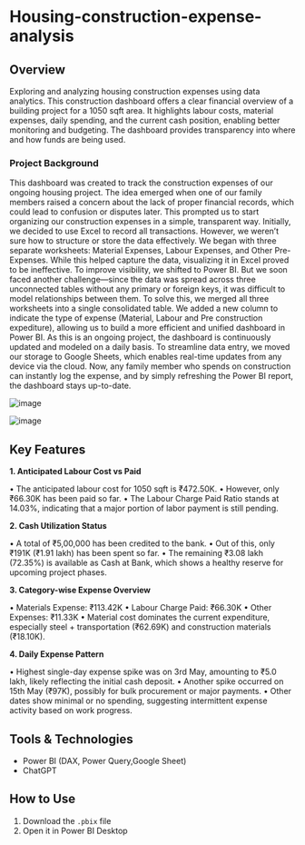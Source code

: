 # Housing-construction-expense-analysis

## Overview

Exploring and analyzing housing construction expenses using data analytics.
This construction dashboard offers a clear financial overview of a building project for a 1050 sqft area. It highlights labour costs, material expenses, daily spending, and the current cash position, enabling better monitoring and budgeting. The dashboard provides transparency into where and how funds are being used.

### Project Background

This dashboard was created to track the construction expenses of our ongoing housing project. The idea emerged when one of our family members raised a concern about the lack of proper financial records, which could lead to confusion or disputes later. This prompted us to start organizing our construction expenses in a simple, transparent way. Initially, we decided to use Excel to record all transactions. However, we weren’t sure how to structure or store the data effectively. We began with three separate worksheets: Material Expenses, Labour Expenses, and Other Pre-Expenses. While this helped capture the data, visualizing it in Excel proved to be ineffective. To improve visibility, we shifted to Power BI. But we soon faced another challenge—since the data was spread across three unconnected tables without any primary or foreign keys, it was difficult to model relationships between them. To solve this, we merged all three worksheets into a single consolidated table. We added a new column to indicate the type of expense (Material, Labour and Pre construction expediture), allowing us to build a more efficient and unified dashboard in Power BI. As this is an ongoing project, the dashboard is continuously updated and modeled on a daily basis. To streamline data entry, we moved our storage to Google Sheets, which enables real-time updates from any device via the cloud. Now, any family member who spends on construction can instantly log the expense, and by simply refreshing the Power BI report, the dashboard stays up-to-date.

![image](https://github.com/user-attachments/assets/9a2afed4-a1be-453f-8a83-2408631dd60c)


![image](https://github.com/user-attachments/assets/d4fc407a-1cd2-4da2-bfaf-d86abc082d8f)


## Key Features

**1. Anticipated Labour Cost vs Paid**

•	The anticipated labour cost for 1050 sqft is ₹472.50K.
•	However, only ₹66.30K has been paid so far.
•	The Labour Charge Paid Ratio stands at 14.03%, indicating that a major portion of labor payment is still pending.

**2. Cash Utilization Status**

•	A total of ₹5,00,000 has been credited to the bank.
•	Out of this, only ₹191K (₹1.91 lakh) has been spent so far. 
•	The remaining ₹3.08 lakh (72.35%) is available as Cash at Bank, which shows a healthy reserve for upcoming project phases.

**3. Category-wise Expense Overview**

•	Materials Expense: ₹113.42K
•	Labour Charge Paid: ₹66.30K
•	Other Expenses: ₹11.33K 
•	Material cost dominates the current expenditure, especially steel + transportation (₹62.69K) and construction materials (₹18.10K).

**4. Daily Expense Pattern**

•	Highest single-day expense spike was on 3rd May, amounting to ₹5.0 lakh, likely reflecting the initial cash deposit. 
•	Another spike occurred on 15th May (₹97K), possibly for bulk procurement or major payments. 
•	Other dates show minimal or no spending, suggesting intermittent expense activity based on work progress.


## Tools & Technologies
- Power BI (DAX, Power Query,Google Sheet)
- ChatGPT

## How to Use
1. Download the `.pbix` file
2. Open it in Power BI Desktop





